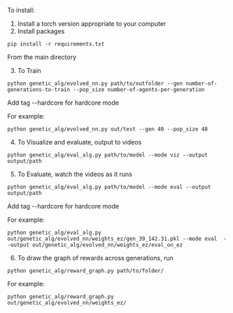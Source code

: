 To install:

1. Install a torch version appropriate to your computer
2. Install packages
```
pip install -r requirements.txt
```

From the main directory

3. To Train
```
python genetic_alg/evolved_nn.py path/to/outfolder --gen number-of-generations-to-train --pop_size number-of-agents-per-generation
```
Add tag --hardcore for hardcore mode

For example:
```
python genetic_alg/evolved_nn.py out/test --gen 40 --pop_size 48
```


4. To Visualize and evaluate, output to videos
```
python genetic_alg/eval_alg.py path/to/model --mode viz --output output/path
```

5. To Evaluate, watch the videos as it runs
```
python genetic_alg/eval_alg.py path/to/model --mode eval --output output/path
```
Add tag --hardcore for hardcore mode

For example:
```
python genetic_alg/eval_alg.py out/genetic_alg/evolved_nn/weights_ez/gen_39_142.31.pkl --mode eval  --output out/genetic_alg/evolved_nn/weights_ez/eval_on_ez
```

6. To draw the graph of rewards across generations, run
```
python genetic_alg/reward_graph.py path/to/folder/
```

For example:
```
python genetic_alg/reward_graph.py out/genetic_alg/evolved_nn/weights_ez/
```
